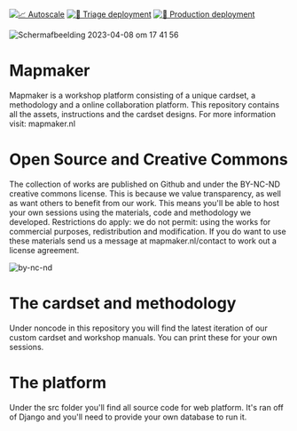 [![📈 Autoscale](https://github.com/two-trick-pony-NL/mapmaker/actions/workflows/autoscale.yml/badge.svg?branch=master)](https://github.com/two-trick-pony-NL/mapmaker/actions/workflows/autoscale.yml)
[![🧪 Triage deployment](https://github.com/two-trick-pony-NL/mapmaker/actions/workflows/Triagedeploy.yml/badge.svg)](https://github.com/two-trick-pony-NL/mapmaker/actions/workflows/Triagedeploy.yml)
[![🚀 Production deployment](https://github.com/two-trick-pony-NL/mapmaker/actions/workflows/productiondeploy.yml/badge.svg)](https://github.com/two-trick-pony-NL/mapmaker/actions/workflows/productiondeploy.yml)



![Schermafbeelding 2023-04-08 om 17 41 56](https://user-images.githubusercontent.com/71013416/230730243-2166d24e-ae01-4985-bcf2-5f9cbefc396c.png)


# Mapmaker
Mapmaker is a workshop platform consisting of a unique cardset, a methodology and a online collaboration platform.
This repository contains all the assets, instructions and the cardset designs. For more information visit: mapmaker.nl

# Open Source and Creative Commons
The collection of works are published on Github and under the BY-NC-ND creative commons license.  This is because we value transparency, as well as want others to benefit from our work. This means you'll be able to host your own sessions using the materials, code and methodology we developed. Restrictions do apply: we do not permit: using the works for commercial purposes, redistribution and modification. If you do want to use these materials send us a message at mapmaker.nl/contact to work out a license agreement.

![by-nc-nd](https://user-images.githubusercontent.com/71013416/230730932-b32e5048-5d7f-4f81-9df1-bfc658f6f5e4.png)

# The cardset and methodology
Under noncode in this repository you will find the latest iteration of our custom cardset and workshop manuals. You can print these for your own sessions.

# The platform
Under the src folder you'll find all source code for web platform. It's ran off of Django and you'll need to provide your own database to run it. 
